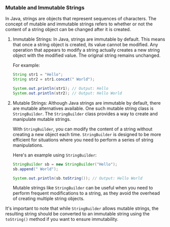 ### Mutable and Immutable Strings

In Java, strings are objects that represent sequences of characters. The concept of mutable and 
immutable strings refers to whether or not the content of a string object can be changed after it 
is created.

1. Immutable Strings:
   In Java, strings are immutable by default. This means that once a string object is created, its value cannot be modified. Any operation that appears to modify a string actually creates a new string object with the modified value. The original string remains unchanged.

   For example:
   ```java
   String str1 = "Hello";
   String str2 = str1.concat(" World");

   System.out.println(str1); // Output: Hello
   System.out.println(str2); // Output: Hello World
   ```

2. Mutable Strings:
   Although Java strings are immutable by default, there are mutable alternatives available. One such mutable string class is `StringBuilder`. The `StringBuilder` class provides a way to create and manipulate mutable strings.

   With `StringBuilder`, you can modify the content of a string without creating a new object each time. `StringBuilder` is designed to be more efficient for situations where you need to perform a series of string manipulations.

   Here's an example using `StringBuilder`:
   ```java
   StringBuilder sb = new StringBuilder("Hello");
   sb.append(" World");

   System.out.println(sb.toString()); // Output: Hello World
   ```
   
   Mutable strings like `StringBuilder` can be useful when you need to perform frequent modifications to a string, as they avoid the overhead of creating multiple string objects.

It's important to note that while `StringBuilder` allows mutable strings, the resulting string should be converted to an immutable string using the `toString()` method if you want to ensure immutability.